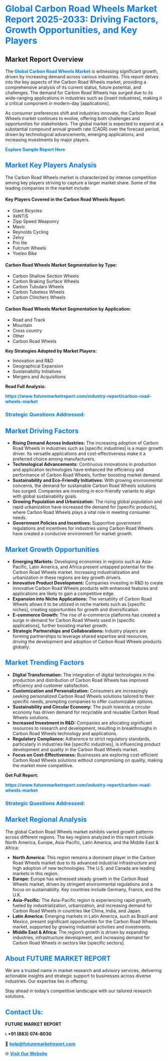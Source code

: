 <h1 style="color: #007BFF;">Global Carbon Road Wheels Market Report 2025-2033: Driving Factors, Growth Opportunities, and Key Players</h1>

<section id="overview">
<h2>Market Report Overview</h2>
<p>The <a href="https://www.futuremarketreport.com/industry-report/carbon-road-wheels-market" style="color: #007BFF; text-decoration: none;"><strong>Global Carbon Road Wheels Market</strong></a> is witnessing significant growth, driven by increasing demand across various industries. This report delves into the key aspects of the Carbon Road Wheels market, providing a comprehensive analysis of its current status, future potential, and challenges. The demand for Carbon Road Wheels has surged due to its wide-ranging applications in industries such as [insert industries], making it a critical component in modern-day [applications].</p>
<p>As consumer preferences shift and industries innovate, the Carbon Road Wheels market continues to evolve, offering both challenges and opportunities for stakeholders. The global market is expected to expand at a substantial compound annual growth rate (CAGR) over the forecast period, driven by technological advancements, emerging applications, and increasing investments by major players.</p>
</section>

<section id="overview">
<p><a href="https://www.futuremarketreport.com/request-sample/reportId=126078" style="color: #007BFF; text-decoration: none;"><strong>Explore Sample Report Here</strong></a></p>
</section>

<section id="key-players">
<h2 style="color: #007BFF;">Market Key Players Analysis</h2>
<p>The Carbon Road Wheels market is characterized by intense competition among key players striving to capture a larger market share. Some of the leading companies in the market include:</p>
<h4>Key Players Covered in the Carbon Road Wheels Report:</h4>
<ul><li>Giant Bicycles</li><li>XeNTiS</li><li>Zipp Speed Weaponry</li><li>Mavic</li><li>Reynolds Cycling</li><li>Zelvy</li><li>Pro lite</li><li>Fulcrum Wheels</li><li>Yoeleo Bike</li></ul>
<h4>Carbon Road Wheels Market Segmentation by Type:</h4>
<ul><li>Carbon Shallow Section Wheels</li><li>Carbon Braking Surface Wheels</li><li>Carbon Tubulars Wheels</li><li>Carbon Tubeless Wheels</li><li>Carbon Clinchers Wheels</li></ul>

<h4>Carbon Road Wheels Market Segmentation by Application:</h4>
<ul><li>Road and Track</li><li>Mountain</li><li>Cross country</li><li>Other</li><li>Carbon Road Wheels</li></ul>
<p><strong>Key Strategies Adopted by Market Players:</strong></p>
<ul>
<li>Innovation and R&D</li>
<li>Geographical Expansion</li>
<li>Sustainability Initiatives</li>
<li>Mergers and Acquisitions</li>
</ul>
</section>

<section>
<p><strong>Read Full Analysis: </strong></p><a href="https://www.futuremarketreport.com/industry-report/carbon-road-wheels-market" style="color: #007BFF; text-decoration: none;"><strong>https://www.futuremarketreport.com/industry-report/carbon-road-wheels-market</strong></a>
<h3 style="color: #007BFF;">Strategic Questions Addressed:</h3>
</section>

<section id="driving-factors">
<h2 style="color: #007BFF;">Market Driving Factors</h2>
<ul>
<li><strong>Rising Demand Across Industries:</strong> The increasing adoption of Carbon Road Wheels in industries such as [specific industries] is a major growth driver. Its versatile applications and cost-effectiveness make it a preferred choice among manufacturers.</li>
<li><strong>Technological Advancements:</strong> Continuous innovations in production and application technologies have enhanced the efficiency and performance of Carbon Road Wheels, further boosting market demand.</li>
<li><strong>Sustainability and Eco-Friendly Initiatives:</strong> With growing environmental concerns, the demand for sustainable Carbon Road Wheels solutions has surged. Companies are investing in eco-friendly variants to align with global sustainability goals.</li>
<li><strong>Growing Population and Urbanization:</strong> The rising global population and rapid urbanization have increased the demand for [specific products], where Carbon Road Wheels plays a vital role in meeting consumer needs.</li>
<li><strong>Government Policies and Incentives:</strong> Supportive government regulations and incentives for industries using Carbon Road Wheels have created a conducive environment for market growth.</li>
</ul>
</section>

<section id="growth-opportunities">
<h2 style="color: #007BFF;">Market Growth Opportunities</h2>
<ul>
<li><strong>Emerging Markets:</strong> Developing economies in regions such as Asia-Pacific, Latin America, and Africa present untapped potential for the Carbon Road Wheels market. Increasing industrialization and urbanization in these regions are key growth drivers.</li>
<li><strong>Innovative Product Development:</strong> Companies investing in R&D to create innovative Carbon Road Wheels products with enhanced features and applications are likely to gain a competitive edge.</li>
<li><strong>Expansion into Niche Applications:</strong> The versatility of Carbon Road Wheels allows it to be utilized in niche markets such as [specific niches], creating opportunities for growth and diversification.</li>
<li><strong>E-commerce Growth:</strong> The rise of e-commerce platforms has created a surge in demand for Carbon Road Wheels used in [specific applications], further boosting market growth.</li>
<li><strong>Strategic Partnerships and Collaborations:</strong> Industry players are forming partnerships to leverage shared expertise and resources, driving the development and adoption of Carbon Road Wheels products globally.</li>
</ul>
</section>

<section id="trending-factors">
<h2 style="color: #007BFF;">Market Trending Factors</h2>
<ul>
<li><strong>Digital Transformation:</strong> The integration of digital technologies in the production and distribution of Carbon Road Wheels has improved efficiency and customer satisfaction.</li>
<li><strong>Customization and Personalization:</strong> Consumers are increasingly seeking personalized Carbon Road Wheels solutions tailored to their specific needs, prompting companies to offer customizable options.</li>
<li><strong>Sustainability and Circular Economy:</strong> The push towards a circular economy has driven demand for recyclable and reusable Carbon Road Wheels solutions.</li>
<li><strong>Increased Investment in R&D:</strong> Companies are allocating significant resources to research and development, resulting in breakthroughs in Carbon Road Wheels technology and applications.</li>
<li><strong>Regulatory Compliance:</strong> Adherence to strict regulatory standards, particularly in industries like [specific industries], is influencing product development and quality in the Carbon Road Wheels market.</li>
<li><strong>Focus on Cost-Effectiveness:</strong> Businesses are exploring cost-efficient Carbon Road Wheels solutions without compromising on quality, making the market more competitive.</li>
</ul>
</section>

<section>
<p><strong>Get Full Report: </strong></p><a href="https://www.futuremarketreport.com/industry-report/carbon-road-wheels-market" style="color: #007BFF; text-decoration: none;"><strong>https://www.futuremarketreport.com/industry-report/carbon-road-wheels-market</strong></a>
<h3 style="color: #007BFF;">Strategic Questions Addressed:</h3>
</section>


<section id="regional-analysis">
<h2 style="color: #007BFF;">Market Regional Analysis</h2>
<p>The global Carbon Road Wheels market exhibits varied growth patterns across different regions. The key regions analyzed in this report include North America, Europe, Asia-Pacific, Latin America, and the Middle East & Africa:</p>
<ul>
<li><strong>North America:</strong> This region remains a dominant player in the Carbon Road Wheels market due to its advanced industrial infrastructure and high adoption of new technologies. The U.S. and Canada are leading markets in this region.</li>
<li><strong>Europe:</strong> Europe has witnessed steady growth in the Carbon Road Wheels market, driven by stringent environmental regulations and a focus on sustainability. Key countries include Germany, France, and the U.K.</li>
<li><strong>Asia-Pacific:</strong> The Asia-Pacific region is experiencing rapid growth, fueled by industrialization, urbanization, and increasing demand for Carbon Road Wheels in countries like China, India, and Japan.</li>
<li><strong>Latin America:</strong> Emerging markets in Latin America, such as Brazil and Mexico, present significant opportunities for the Carbon Road Wheels market, supported by growing industrial activities and investments.</li>
<li><strong>Middle East & Africa:</strong> The region’s growth is driven by expanding industries, infrastructure development, and increasing demand for Carbon Road Wheels in sectors like [specific sectors].</li>
</ul>
</section>

<footer>
<h2 style="color: #007BFF;">About FUTURE MARKET REPORT</h2>
<p>We are a trusted name in market research and advisory services, delivering actionable insights and strategic support to businesses across diverse industries. Our expertise lies in offering:</p>

<p>Stay ahead in today’s competitive landscape with our tailored research solutions.</p>

<h2 style="color: #007BFF;">Contact Us:</h2>
<p><strong>FUTURE MARKET REPORT</strong></p>
<p>📞 <strong>+91 (883) 074-8030</strong></p>
<p>📧 <strong><a href="mailto:help@futuremarketreport.com" style="color: #007BFF;">help@futuremarketreport.com</a></strong></p>
<p>🌐 <strong><a href="https://www.futuremarketreport.com/" style="color: #007BFF;">Visit Our Website</a></strong></p>
</footer>